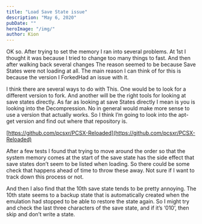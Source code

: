 ```yaml
---
title: "Load Save State issue"
description: "May 6, 2020"
pubDate: ""
heroImage: "/img/"
author: Kion
---
```


OK so. After trying to set the memory I ran into several problems. At 1st I thought it was because I tried to change too many things to fast. And then after walking back several changes The reason seemed to be because Save States were not loading at all. The main reason I can think of for this is because the version I ForkedHad an issue with it.

I think there are several ways to do with This. One would be to look for a different version to fork. And another will be the right tools for looking at save states directly. As far as looking at save States directly I mean is you is looking into the Decompression. No in general would make more sense to use a version that actually works. So I think I’m going to look into the apt-get version and find out where that repository is.

[https://github.com/pcsxr/PCSX-Reloaded](https://github.com/pcsxr/PCSX-Reloaded)

After a few tests I found that trying to move around the order so that the system memory comes at the start of the save state has the side effect that save states don’t seem to be listed when loading. So there could be some check that happens ahead of time to throw these away. Not sure if I want to track down this process or not.

And then I also find that the 10th save state tends to be pretty annoying. The 10th state seems to a backup state that is automatically created when the emulation had stopped to be able to restore the state again. So I might try and check the last three characters of the save state, and if it’s ‘010’, then skip and don’t write a state.